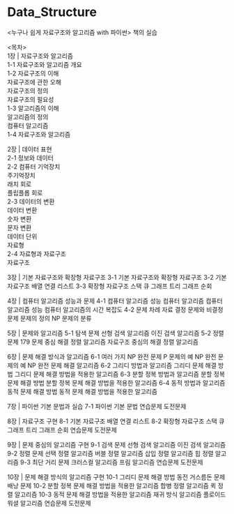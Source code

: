 # Data_Structure
&lt;누구나 쉽게 자료구조와 알고리즘 with 파이썬> 책의 실습 

<목차>  
1장 | 자료구조와 알고리즘  
1-1 자료구조와 알고리즘 개요  
1-2 자료구조의 이해  
    자료구조에 관한 오해  
    자료구조의 정의  
    자료구조의 필요성  
1-3 알고리즘의 이해  
    알고리즘의 정의  
    컴퓨터 알고리즘  
1-4 자료구조와 알고리즘  

2장 | 데이터 표현  
2-1 정보와 데이터  
2-2 컴퓨터 기억장치  
  주기억장치  
  래치 회로  
  플립플롭 회로  
2-3 데이터의 변환  
  데이터 변환  
  숫자 변환  
  문자 변환  
  데이터 단위  
  자료형  
2-4 자료형과 자료구조  
  자료구조  
 
3장 | 기본 자료구조와 확장형 자료구조
3-1 기본 자료구조와 확장형 자료구조
3-2 기본 자료구조
  배열
  연결 리스트
3-3 확장형 자료구조
  스택
  큐
  그래프
  트리
  그래프 순회
 
4장 | 컴퓨터 알고리즘 성능과 문제
4-1 컴퓨터 알고리즘 성능
  컴퓨터 알고리즘
  컴퓨터 알고리즘 성능
  컴퓨터 알고리즘의 시간 복잡도
4-2 문제
  차례
  자료
  결정 문제와 비결정 문제
  문제의 정의
  NP 문제의 분류

5장 | 문제와 알고리즘
5-1 탐색 문제
  선형 검색 알고리즘
  이진 검색 알고리즘
5-2 정렬 문제 179
  문제 중심 해결 정렬 알고리즘
  자료구조 중심의 해결 정렬 알고리즘

6장 | 문제 해결 방식과 알고리즘
6-1 여러 가지 NP 완전 문제
  P 문제의 예
  NP 완전 문제의 예
  NP 완전 문제 해결 알고리즘
6-2 그리디 방법과 알고리즘
  그리디 문제 해결 방법
  그리디 문제 해결 방법을 적용한 알고리즘
6-3 분할 정복 방법과 알고리즘
  분할 정복 문제 해결 방법
  분할 정복 문제 해결 방법을
  적용한 알고리즘
6-4 동적 방법과 알고리즘
  동적 문제 해결 방법
  동적 문제 해결 방법을 적용한 알고리즘

7장 | 파이썬 기본 문법과 실습
7-1 파이썬 기본 문법
  연습문제
  도전문제

8장 | 자료구조 구현
8-1 기본 자료구조
  배열
  연결 리스트
8-2 확장형 자료구조
  스택
  큐
  그래프
  트리
  그래프 순회
  연습문제
  도전문제

9장 | 문제 중심의 알고리즘 구현
9-1 검색 문제
  선형 검색 알고리즘
  이진 검색 알고리즘
9-2 정렬 문제
  선택 정렬 알고리즘
  버블 정렬 알고리즘
  삽입 정렬 알고리즘
  힙 정렬 알고리즘
9-3 최단 거리 문제
  크러스컬 알고리즘
  프림 알고리즘
  연습문제
  도전문제
 
10장 | 문제 해결 방식의 알고리즘 구현
10-1 그리디 문제 해결 방법
  동전 거스름돈 문제
  배낭 문제
10-2 분할 정복 문제 해결 방법을 적용한 알고리즘
  합병 정렬 알고리즘
  퀵 정렬 알고리즘
10-3 동적 문제 해결 방법을 적용한 알고리즘
  재귀 방식 알고리즘
  플로이드 워셜 알고리즘
  연습문제
  도전문제

 
